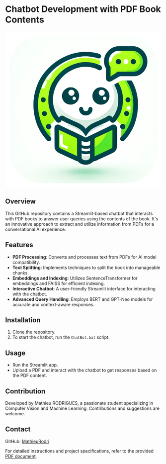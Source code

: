# Chatbot Development with PDF Book Contents


![ChatBot Logo](https://github.com/MathieuRodri/Chatbot/blob/main/assets/logo.png)


## Overview
This GitHub repository contains a Streamlit-based chatbot that interacts with PDF books to answer user queries using the contents of the book. It's an innovative approach to extract and utilize information from PDFs for a conversational AI experience.

## Features
- **PDF Processing**: Converts and processes text from PDFs for AI model compatibility.
- **Text Splitting**: Implements techniques to split the book into manageable chunks.
- **Embeddings and Indexing**: Utilizes SentenceTransformer for embeddings and FAISS for efficient indexing.
- **Interactive Chatbot**: A user-friendly Streamlit interface for interacting with the chatbot.
- **Advanced Query Handling**: Employs BERT and GPT-Neo models for accurate and context-aware responses.

## Installation
1. Clone the repository.
2. To start the chatbot, run the `ChatBot.bat` script.

## Usage
- Run the Streamlit app.
- Upload a PDF and interact with the chatbot to get responses based on the PDF content.

## Contribution
Developed by Mathieu RODRIGUES, a passionate student specializing in Computer Vision and Machine Learning. Contributions and suggestions are welcome.

## Contact
GitHub: [MathieuRodri](https://github.com/MathieuRodri)

For detailed instructions and project specifications, refer to the provided [PDF document](/mnt/data/Développement%20d'un%20Chatbot%20avec%20Contenus%20de%20Livres%20PDF.pdf).
